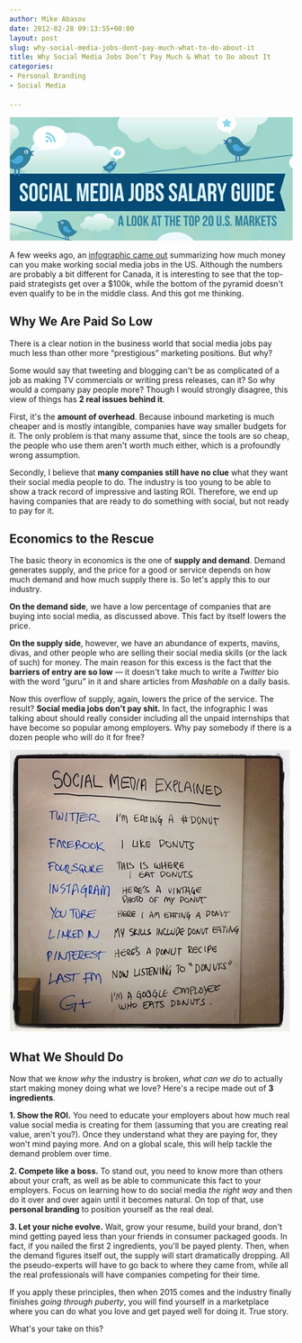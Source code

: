 ```yaml
---
author: Mike Abasov
date: 2012-02-28 09:13:55+00:00
layout: post
slug: why-social-media-jobs-dont-pay-much-what-to-do-about-it
title: Why Social Media Jobs Don’t Pay Much & What to Do about It
categories:
- Personal Branding
- Social Media

---
```


[![Why Social Media Jobs Don’t Pay Much & What to Do about It](/wp-content/uploads/2012/02/Screen-Shot-2012-06-15-at-3.48.40-AM.png)](/2012/02/28/why-social-media-jobs-dont-pay-much-what-to-do-about-it/)

A few weeks ago, an [infographic came out](//mashable.com/2012/02/12/social-media-salary-infographic/) summarizing how much money can you make working social media jobs in the US. Although the numbers are probably a bit different for Canada, it is interesting to see that the top-paid strategists get over a $100k, while the bottom of the pyramid doesn't even qualify to be in the middle class. And this got me thinking.

<!-- more -->

## Why We Are Paid So Low

There is a clear notion in the business world that social media jobs pay much less than other more “prestigious” marketing positions. But why?

Some would say that tweeting and blogging can't be as complicated of a job as making TV commercials or writing press releases, can it? So why would a company pay people more? Though I would strongly disagree, this view of things has **2 real issues behind it**.

First, it's the **amount of overhead**. Because inbound marketing is much cheaper and is mostly intangible, companies have way smaller budgets for it. The only problem is that many assume that, since the tools are so cheap, the people who use them aren't worth much either, which is a profoundly wrong assumption.

Secondly, I believe that **many companies still have no clue** what they want their social media people to do. The industry is too young to be able to show a track record of impressive and lasting ROI. Therefore, we end up having companies that are ready to do something with social, but not ready to pay for it.


## Economics to the Rescue

The basic theory in economics is the one of **supply and demand**. Demand generates supply, and the price for a good or service depends on how much demand and how much supply there is. So let's apply this to our industry.

**On the demand side**, we have a low percentage of companies that are buying into social media, as discussed above. This fact by itself lowers the price.

**On the supply side**, however, we have an abundance of experts, mavins, divas, and other people who are selling their social media skills (or the lack of such) for money. The main reason for this excess is the fact that the **barriers of entry are so low** — it doesn't take much to write a _Twitter_ bio with the word “guru” in it and share articles from _Mashable_ on a daily basis.

Now this overflow of supply, again, lowers the price of the service. The result? **Social media jobs don't pay shit.** In fact, the infographic I was talking about should really consider including all the unpaid internships that have become so popular among employers. Why pay somebody if there is a dozen people who will do it for free?


[![Social Media Explained](/wp-content/uploads/2012/06/tumblr_m04n9f0L5R1qa9j4k.jpeg)](//instagr.am/p/nm695/)


## What We Should Do

Now that we _know why_ the industry is broken, _what can we do_ to actually start making money doing what we love? Here's a recipe made out of **3 ingredients**.

**1. Show the ROI.**
You need to educate your employers about how much real value social media is creating for them (assuming that you are creating real value, aren't you?). Once they understand what they are paying for, they won't mind paying more. And on a global scale, this will help tackle the demand problem over time.

**2. Compete like a boss.**
To stand out, you need to know more than others about your craft, as well as be able to communicate this fact to your employers. Focus on learning how to do social media _the right way_ and then do it over and over again until it becomes natural. On top of that, use **personal branding** to position yourself as the real deal.

**3. Let your niche evolve.**
Wait, grow your resume, build your brand, don't mind getting payed less than your friends in consumer packaged goods. In fact, if you nailed the first 2 ingredients, you'll be payed plenty. Then, when the demand figures itself out, the supply will start dramatically dropping. All the pseudo-experts will have to go back to where they came from, while all the real professionals will have companies competing for their time.

If you apply these principles, then when 2015 comes and the industry finally finishes _going through puberty_, you will find yourself in a marketplace where you can do what you love and get payed well for doing it. True story.

What's your take on this?
